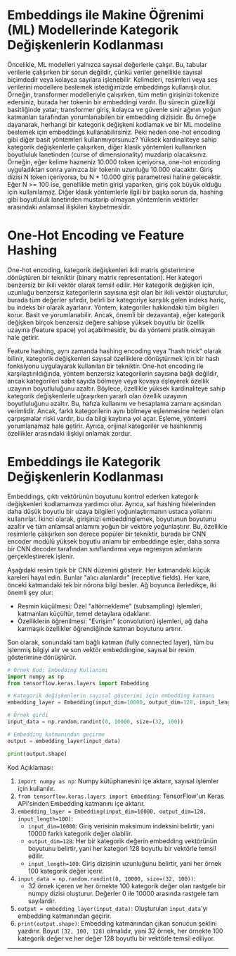 # Embeddings ile Makine Öğrenimi (ML) Modellerinde Kategorik Değişkenlerin Kodlanması

Öncelikle, ML modelleri yalnızca sayısal değerlerle çalışır. Bu, tabular verilerle çalışırken bir sorun değildir, çünkü veriler genellikle sayısal biçimdedir veya kolayca sayılara işlenebilir. Kelimeleri, resimleri veya ses verilerini modellere beslemek istediğimizde embeddings kullanışlı olur. Örneğin, transformer modelleriyle çalışırken, tüm metin girişinizi tokenize edersiniz, burada her tokenin bir embeddingi vardır. Bu sürecin güzelliği basitliğinde yatar; transformer giriş, kolayca ve güvenle sinir ağının yoğun katmanları tarafından yorumlanabilen bir embedding dizisidir. Bu örneğe dayanarak, herhangi bir kategorik değişkeni kodlamak ve bir ML modeline beslemek için embeddings kullanabilirsiniz. Peki neden one-hot encoding gibi diğer basit yöntemleri kullanmıyorsunuz? Yüksek kardinaliteye sahip kategorik değişkenlerle çalışırken, diğer klasik yöntemleri kullanırken boyutluluk lanetinden (curse of dimensionality) muzdarip olacaksınız. Örneğin, eğer kelime hazneniz 10.000 token içeriyorsa, one-hot encoding uyguladıktan sonra yalnızca bir tokenin uzunluğu 10.000 olacaktır. Giriş dizisi N token içeriyorsa, bu N * 10.000 giriş parametresi haline gelecektir. Eğer N >= 100 ise, genellikle metin girişi yaparken, giriş çok büyük olduğu için kullanılamaz. Diğer klasik yöntemlerle ilgili bir başka sorun da, hashing gibi boyutluluk lanetinden mustarip olmayan yöntemlerin vektörler arasındaki anlamsal ilişkileri kaybetmesidir.

# One-Hot Encoding ve Feature Hashing

One-hot encoding, kategorik değişkenleri ikili matris gösterimine dönüştüren bir tekniktir (binary matrix representation). Her kategori benzersiz bir ikili vektör olarak temsil edilir. Her kategorik değişken için, uzunluğu benzersiz kategorilerin sayısına eşit olan bir ikili vektör oluşturulur, burada tüm değerler sıfırdır, belirli bir kategoriye karşılık gelen indeks hariç, bu indeks bir olarak ayarlanır. Yöntem, kategoriler hakkındaki tüm bilgileri korur. Basit ve yorumlanabilir. Ancak, önemli bir dezavantajı, eğer kategorik değişken birçok benzersiz değere sahipse yüksek boyutlu bir özellik uzayına (feature space) yol açabilmesidir, bu da yöntemi pratik olmayan hale getirir.

Feature hashing, aynı zamanda hashing encoding veya "hash trick" olarak bilinir, kategorik değişkenleri sayısal özelliklere dönüştürmek için bir hash fonksiyonu uygulayarak kullanılan bir tekniktir. One-hot encoding ile karşılaştırıldığında, yöntem benzersiz kategorilerin sayısına bağlı değildir, ancak kategorileri sabit sayıda bölmeye veya kovaya eşleyerek özellik uzayının boyutluluğunu azaltır. Böylece, özellikle yüksek kardinaliteye sahip kategorik değişkenlerle uğraşırken yararlı olan özellik uzayının boyutluluğunu azaltır. Bu, hafıza kullanımı ve hesaplama zamanı açısından verimlidir. Ancak, farklı kategorilerin aynı bölmeye eşlenmesine neden olan çarpışmalar riski vardır, bu da bilgi kaybına yol açar. Eşleme, yöntemi yorumlanamaz hale getirir. Ayrıca, orijinal kategoriler ve hashlenmiş özellikler arasındaki ilişkiyi anlamak zordur.

# Embeddings ile Kategorik Değişkenlerin Kodlanması

Embeddings, çıktı vektörünün boyutunu kontrol ederken kategorik değişkenleri kodlamamıza yardımcı olur. Ayrıca, saf hashing hilelerinden daha düşük boyutlu bir uzaya bilgileri yoğunlaştırmanın ustaca yollarını kullanırlar. İkinci olarak, girişinizi embeddinglemek, boyutunun boyutunu azaltır ve tüm anlamsal anlamını yoğun bir vektöre yoğunlaştırır. Bu, özellikle resimlerle çalışırken son derece popüler bir tekniktir, burada bir CNN encoder modülü yüksek boyutlu anlamı bir embeddinge eşler, daha sonra bir CNN decoder tarafından sınıflandırma veya regresyon adımlarını gerçekleştirerek işlenir.

Aşağıdaki resim tipik bir CNN düzenini gösterir. Her katmandaki küçük kareleri hayal edin. Bunlar "alıcı alanlardır" (receptive fields). Her kare, önceki katmandaki tek bir nörona bilgi besler. Ağ boyunca ilerledikçe, iki önemli şey olur: 
- Resmin küçülmesi: Özel "altörnekleme" (subsampling) işlemleri, katmanları küçültür, temel detaylara odaklanır.
- Özelliklerin öğrenilmesi: "Evrişim" (convolution) işlemleri, ağ daha karmaşık özellikler öğrendiğinde katman boyutunu artırır.

Son olarak, sonundaki tam bağlı katman (fully connected layer), tüm bu işlenmiş bilgiyi alır ve son vektör embeddingine, sayısal bir resim gösterimine dönüştürür.

```python
# Örnek Kod: Embedding Kullanımı
import numpy as np
from tensorflow.keras.layers import Embedding

# Kategorik değişkenlerin sayısal gösterimi için embedding katmanı
embedding_layer = Embedding(input_dim=10000, output_dim=128, input_length=100)

# Örnek girdi
input_data = np.random.randint(0, 10000, size=(32, 100))

# Embedding katmanından geçirme
output = embedding_layer(input_data)

print(output.shape)
```

Kod Açıklaması:
1. `import numpy as np`: Numpy kütüphanesini içe aktarır, sayısal işlemler için kullanılır.
2. `from tensorflow.keras.layers import Embedding`: TensorFlow'un Keras API'sinden Embedding katmanını içe aktarır.
3. `embedding_layer = Embedding(input_dim=10000, output_dim=128, input_length=100)`: 
   - `input_dim=10000`: Giriş verisinin maksimum indeksini belirtir, yani 10000 farklı kategorik değer olabilir.
   - `output_dim=128`: Her bir kategorik değerin embedding vektörünün boyutunu belirtir, yani her kategori 128 boyutlu bir vektörle temsil edilir.
   - `input_length=100`: Giriş dizisinin uzunluğunu belirtir, yani her örnek 100 kategorik değer içerir.
4. `input_data = np.random.randint(0, 10000, size=(32, 100))`: 
   - 32 örnek içeren ve her örnekte 100 kategorik değer olan rastgele bir numpy dizisi oluşturur. Değerler 0 ile 10000 arasında rastgele tam sayılardır.
5. `output = embedding_layer(input_data)`: Oluşturulan `input_data`'yı embedding katmanından geçirir.
6. `print(output.shape)`: Embedding katmanından çıkan sonucun şeklini yazdırır. Boyut `(32, 100, 128)` olmalıdır, yani 32 örnek, her örnekte 100 kategorik değer ve her değer 128 boyutlu bir vektörle temsil ediliyor.

---

